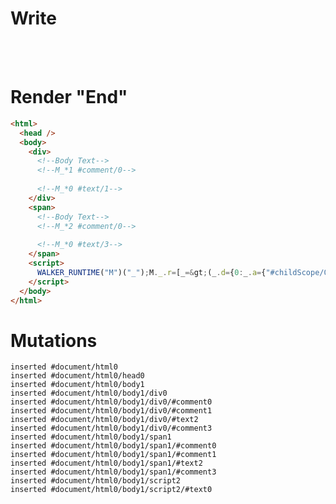 # Write
  <div><!--Body Text--><!--M_*1 #comment/0-->&zwj;<!--M_*0 #text/1--></div><span><!--Body Text--><!--M_*2 #comment/0-->&zwj;<!--M_*0 #text/3--></span><script>WALKER_RUNTIME("M")("_");M._.r=[_=>(_.d={0:_.a={"#childScope/0":_.b={},"#childScope/2":_.c={}},1:_.b,2:_.c},_.b["/"]=_._["packages/translator-tags/src/__tests__/fixtures/html-comment-var/template.marko_0_divName/var"](_.a),_.c["/"]=_._["packages/translator-tags/src/__tests__/fixtures/html-comment-var/template.marko_0_spanName/var"](_.a),_.d),1,"packages/translator-tags/src/__tests__/fixtures/html-comment-var/components/parent-el.marko_0",2,"packages/translator-tags/src/__tests__/fixtures/html-comment-var/components/parent-el.marko_0",0];M._.w()</script>


# Render "End"
```html
<html>
  <head />
  <body>
    <div>
      <!--Body Text-->
      <!--M_*1 #comment/0-->
      ‍
      <!--M_*0 #text/1-->
    </div>
    <span>
      <!--Body Text-->
      <!--M_*2 #comment/0-->
      ‍
      <!--M_*0 #text/3-->
    </span>
    <script>
      WALKER_RUNTIME("M")("_");M._.r=[_=&gt;(_.d={0:_.a={"#childScope/0":_.b={},"#childScope/2":_.c={}},1:_.b,2:_.c},_.b["/"]=_._["packages/translator-tags/src/__tests__/fixtures/html-comment-var/template.marko_0_divName/var"](_.a),_.c["/"]=_._["packages/translator-tags/src/__tests__/fixtures/html-comment-var/template.marko_0_spanName/var"](_.a),_.d),1,"packages/translator-tags/src/__tests__/fixtures/html-comment-var/components/parent-el.marko_0",2,"packages/translator-tags/src/__tests__/fixtures/html-comment-var/components/parent-el.marko_0",0];M._.w()
    </script>
  </body>
</html>
```

# Mutations
```
inserted #document/html0
inserted #document/html0/head0
inserted #document/html0/body1
inserted #document/html0/body1/div0
inserted #document/html0/body1/div0/#comment0
inserted #document/html0/body1/div0/#comment1
inserted #document/html0/body1/div0/#text2
inserted #document/html0/body1/div0/#comment3
inserted #document/html0/body1/span1
inserted #document/html0/body1/span1/#comment0
inserted #document/html0/body1/span1/#comment1
inserted #document/html0/body1/span1/#text2
inserted #document/html0/body1/span1/#comment3
inserted #document/html0/body1/script2
inserted #document/html0/body1/script2/#text0
```
